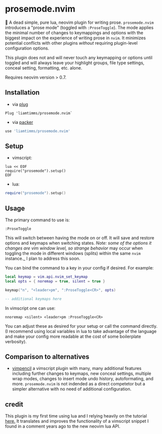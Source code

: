 # prosemode.nvim

📝 A dead simple, pure lua, neovim plugin for writing prose. `prosemode.nvim` introduces a "prose mode" (toggled with `:ProseToggle`). The mode applies the minimal number of changes to keymappings and options with the biggest impact on the experience of writing prose in `nvim`. It minimizes potential conflicts with other plugins _without_ requiring plugin-level configuration options.

This plugin does not and will never touch any keymapping or options until toggled and will always leave your highlight groups, file type settings, conceal setting, formatting, etc. alone.

Requires neovim version > 0.7.

## Installation

- via [plug](https://github.com/junegunn/vim-plug)

```vim
Plug 'liamtimms/prosemode.nvim`
```

- via [packer](https://github.com/wbthomason/packer.nvim)

```lua
use 'liamtimms/prosemode.nvim'
```

## Setup

- vimscript:

```vim
lua << EOF
require("prosemode").setup()
EOF
```

- lua:

```lua
require("prosemode").setup()
```

## Usage

The primary command to use is:

```vim
:ProseToggle
```

This will switch between having the mode on or off. It will save and restore options and keymaps when switching states. _Note: some of the options it changes are vim window level, so strange behavior_ may occur when toggling the mode in different windows (splits) within the same `nvim` instance._ I plan to address this soon.

You can bind the command to a key in your config if desired. For example:

```lua
local keymap = vim.api.nvim_set_keymap
local opts = { noremap = true, silent = true }

keymap("n", "<leader>pm", ":ProseToggle<CR>", opts)

-- additional keymaps here
```

In vimscript one can use:

```vim
nnoremap <silent> <leader>pm :ProseToggle<CR>
```

You can adjust these as desired for your setup or call the command directly. (I recommend using local variables in lua to take advantage of the language and make your config more readable at the cost of some boilerplate verbosity).

## Comparison to alternatives

- [vimpencil](https://github.com/preservim/vim-pencil) a vimscript plugin with many, many additional features including further changes to keymaps, new conceal settings, multiple wrap modes, changes to insert mode undo history, autoformating, and more. `prosemode.nvim` is not indended as a direct competetor but a simpler alternative with no need of additional configuration.

## credit

This plugin is my first time using lua and I relying heavily on the tutorial [here.](https://youtu.be/n4Lp4cV8YR0) It translates and improves the functionality of a vimscript snippet I found in a comment years ago to the new neovim lua API.
